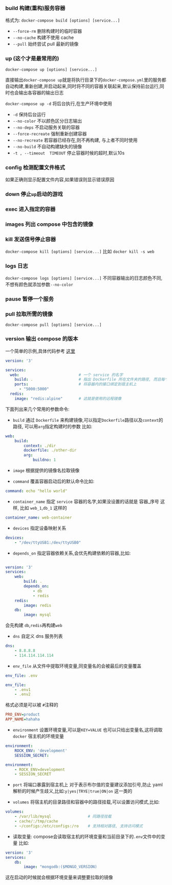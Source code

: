 ### build 构建(重构)服务容器
格式为: `docker-compose build [options] [service...]`
- `--force-rm` 删除构建时的临时容器
- `--no-cache` 构建不使用 cache
- `--pull`     始终尝试 pull 最新的镜像

### up (这个才是最常用的)
`docker-compose up [options] [service...]`

直接输出`docker-compose up`就是将执行目录下的`docker-compose.yml`里的服务都自动构建,重新创建,并启动起来,同时将不同的容器关联起来,默认保持前台运行,同时也会输出各容器的输出日志

`docker-compose up -d` 将后台执行,在生产环境中使用

- `-d` 保持后台运行
- `--no-color` 不以颜色区分日志输出
- `--no-deps` 不启动服务关联的容器
- `--force-recreate` 强制重新创建容器
- `--no-recreate` 若容器已经存在,则不再构建, 与上者不同时使用
- `--no-build` 不自动构建缺失的镜像
- `-t , --timeout  TIMEOUT` 停止容器时候的超时,默认10s

### config 检测配置文件格式
如果正确则显示配置文件内容,如果错误则显示错误原因

### down 停止`up`启动的游戏

### exec 进入指定的容器

### images 列出 compose 中包含的镜像

### kill 发送信号停止容器
`docker-compose kill [options] [service...]`
比如 `docker kill -s web`

### logs 日志
`docker-compose logs [options] [service...]`
不同容器输出的日志颜色不同,不想有颜色就添加参数`--no-color`

### pause 暂停一个服务

### pull 拉取所需的镜像
`docker-compose pull [options] [service...]`

### version 输出 compose 的版本
一个简单的示例,具体代码参考 [这里](https://github.com/gaopengfei123123/docker_study/tree/master/docker_compose_demo)

```yml
version: '3'

services:
  web:                          # 一个 service 的名字
    build: .                    # 指出 Dockerfile 所在文件夹的路径, 而且每个 service 中必须有 build 或者 image
    ports:                      # 将容器内的接口绑定到宿主机上
      - "5000:5000"
  redis:
    image: "redis:alpine"       # 这就是使用的远程镜像
```

下面列出来几个常用的参数命令:
- `build` 通过 `Dockerfile` 来构建镜像,可以指定`Dockerfile`路径以及`context`的路径, 可以用`arg`指定构建时的参数 比如:
```yml
web:
    build:
        context: ./dir
        dockerfile: ./other-dir
        arg:
            buildno: 1 

```

- `image` 根据提供的镜像名拉取镜像

- `command` 覆盖容器启动后的默认命令比如:
```yml
command: echo "hello world"
```

- `container_name` 指定 `service` 容器的名字,如果没设置的话就是 容器_序号 这样, 比如 `web_1`,`db_1` 这样的
```yml
container_name: web-container
```

- `devices` 指定设备映射关系
```yml
devices:
    - "/dev/ttyUSB1:/dev/ttyUSB0"
```

- `depends_on` 指定容器依赖关系,会优先构建依赖的容器,比如:
```yml

version: '3'
services:
    web:
        build: .
        depends_on:
            - db
            - redis
    redis:
        image: redis
    db: 
        image: mysql
```
会先构建 `db`,`redis`再构建`web`


- `dns` 自定义 dns 服务列表
```yml
dns:
    - 8.8.8.8
    - 114.114.114.114
```

- `env_file` 从文件中提取环境变量,同变量名的会被最后的变量覆盖
```yml
env_file: .env

env_file:
    - .env1
    - .env2
```
格式必须是可以被 `#`注释的
```ini
PRO_ENV=product
APP_NAME=hahaha
```

- `environment` 设置环境变量,可以是`KEY=VALUE` 也可以只给出变量名,这将调取 `docker` 宿主机的环境变量
```yml
environment:
    ROCK_ENV: 'development'
    SESSION_SECRET:

environment:
    - ROCK_ENV=development
    - SESSION_SECRET

```

- `port` 将端口暴露到宿主机上
对于表示布尔值的变量建议添加引号,防止 yaml 解析的时候产生歧义,比如:`y|yes|TRYE|true|ON|on` 这一类的

- `volumes` 将宿主机的目录路径和容器中的路径挂载,可以设置访问模式,比如:
```yml
volumes:
    - /var/lib/mysql                # 同路径挂载
    - cache/:/tmp/cache
    - ~/configs:/etc/configs:/ro    # 支持相对路径, 支持访问模式
```

- 读取变量: compose会读取宿主机的环境变量和当前目录下的`.env`文件中的变量 比如:
```yml
version: '3'
services:
    db:
        image: "mongodb:($MONGO_VERSION)
```
这在启动的时候就会根据环境变量来调整要拉取的镜像